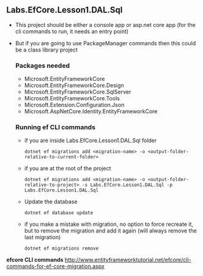 ## Labs.EfCore.Lesson1.DAL.Sql
* This project should be either a console app or asp.net core app (for the cli commands to run, it needs an entry point)
* But if you are going to use PackageManager commands then this could be a class library project

    ### Packages needed
    * Microsoft.EntityFrameworkCore
    * Microsoft.EntityFrameworkCore.Design
    * Microsoft.EntityFrameworkCore.SqlServer
    * Microsoft.EntityFrameworkCore.Tools
    * Microsoft.Extension.Configuration.Json
    * Microsoft.AspNetCore.Identity.EntityFrameworkCore

    ### Running ef CLI commands
    * if you are inside Labs.EfCore.Lesson1.DAL.Sql folder

        `dotnet ef migrations add <migration-name> -o <output-folder-relative-to-current-folder>`
    * if you are at the root of the project

        `dotnet ef migrations add <migration-name> -o <output-folder-relative-to-project> -s Labs.EfCore.Lesson1.DAL.Sql -p Labs.EfCore.Lesson1.DAL.Sql`
    * Update the database

        `dotnet ef database update`
    * if you make a mistake with migration, no option to force recreate it, but to remove the migration and add it again (will always remove the last migration)
    
        `dotnet ef migrations remove`
        
__efcore CLI commands__
http://www.entityframeworktutorial.net/efcore/cli-commands-for-ef-core-migration.aspx
